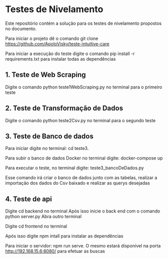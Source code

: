 # Testes de Nivelamento

Este repositório contém a solução para os testes de nivelamento propostos no documento.


Para iniciar o projeto dê o comando git clone https://github.com/ApoloVisky/teste-intuitive-care

Para iniciar a execução do teste digite o comando pip install -r requirements.txt para instalar todas as dependências

## 1. Teste de Web Scraping

Digite o comando python teste1WebScraping.py no terminal para o primeiro teste


## 2. Teste de Transformação de Dados

Digite o comando python teste2Csv.py no terminal para o segundo teste

## 3. Teste de Banco de dados

Para iniciar digite no terminal: cd teste3.

Para subir o banco de dados Docker no terminal digite: docker-compose up

Para executar o teste, no terminal digite: teste3_bancoDeDados.py

Esse comando irá criar o banco de dados junto com as tabelas, realizar a importação dos dados do Csv baixado e realizar as querys desejadas

## 4. Teste de api

Digite cd backend no terminal
Após isso inicie o back end com o comando python server.py
Abra outro terminal

Digite cd frontend no terminal

Após isso digite npm intall para instalar as dependências

Para iniciar o servidor: npm run serve.
O mesmo estará disponível na porta http://192.168.15.6:8080/ para efetuar as buscas

